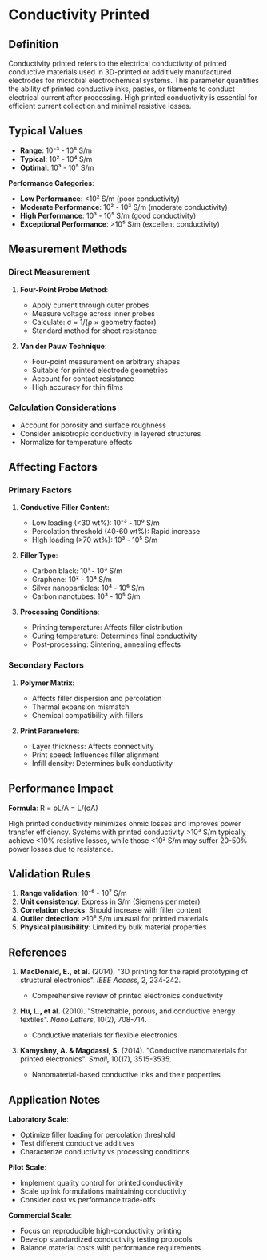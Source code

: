 <!--
Parameter ID: conductivity_printed
Category: materials
Generated: 2025-01-16T10:50:00.000Z
-->

# Conductivity Printed

## Definition

Conductivity printed refers to the electrical conductivity of printed conductive
materials used in 3D-printed or additively manufactured electrodes for microbial
electrochemical systems. This parameter quantifies the ability of printed
conductive inks, pastes, or filaments to conduct electrical current after
processing. High printed conductivity is essential for efficient current
collection and minimal resistive losses.

## Typical Values

- **Range**: 10⁻³ - 10⁶ S/m
- **Typical**: 10² - 10⁴ S/m
- **Optimal**: 10³ - 10⁵ S/m

**Performance Categories**:

- **Low Performance**: <10² S/m (poor conductivity)
- **Moderate Performance**: 10² - 10³ S/m (moderate conductivity)
- **High Performance**: 10³ - 10⁵ S/m (good conductivity)
- **Exceptional Performance**: >10⁵ S/m (excellent conductivity)

## Measurement Methods

### Direct Measurement

1. **Four-Point Probe Method**:
   - Apply current through outer probes
   - Measure voltage across inner probes
   - Calculate: σ = 1/(ρ × geometry factor)
   - Standard method for sheet resistance

2. **Van der Pauw Technique**:
   - Four-point measurement on arbitrary shapes
   - Suitable for printed electrode geometries
   - Account for contact resistance
   - High accuracy for thin films

### Calculation Considerations

- Account for porosity and surface roughness
- Consider anisotropic conductivity in layered structures
- Normalize for temperature effects

## Affecting Factors

### Primary Factors

1. **Conductive Filler Content**:
   - Low loading (<30 wt%): 10⁻³ - 10⁰ S/m
   - Percolation threshold (40-60 wt%): Rapid increase
   - High loading (>70 wt%): 10³ - 10⁵ S/m

2. **Filler Type**:
   - Carbon black: 10¹ - 10³ S/m
   - Graphene: 10² - 10⁴ S/m
   - Silver nanoparticles: 10⁴ - 10⁶ S/m
   - Carbon nanotubes: 10³ - 10⁵ S/m

3. **Processing Conditions**:
   - Printing temperature: Affects filler distribution
   - Curing temperature: Determines final conductivity
   - Post-processing: Sintering, annealing effects

### Secondary Factors

1. **Polymer Matrix**:
   - Affects filler dispersion and percolation
   - Thermal expansion mismatch
   - Chemical compatibility with fillers

2. **Print Parameters**:
   - Layer thickness: Affects connectivity
   - Print speed: Influences filler alignment
   - Infill density: Determines bulk conductivity

## Performance Impact

**Formula**: R = ρL/A = L/(σA)

High printed conductivity minimizes ohmic losses and improves power transfer
efficiency. Systems with printed conductivity >10³ S/m typically achieve <10%
resistive losses, while those <10² S/m may suffer 20-50% power losses due to
resistance.

## Validation Rules

1. **Range validation**: 10⁻⁶ - 10⁷ S/m
2. **Unit consistency**: Express in S/m (Siemens per meter)
3. **Correlation checks**: Should increase with filler content
4. **Outlier detection**: >10⁶ S/m unusual for printed materials
5. **Physical plausibility**: Limited by bulk material properties

## References

1. **MacDonald, E., et al.** (2014). "3D printing for the rapid prototyping of
   structural electronics". _IEEE Access_, 2, 234-242.
   - Comprehensive review of printed electronics conductivity

2. **Hu, L., et al.** (2010). "Stretchable, porous, and conductive energy
   textiles". _Nano Letters_, 10(2), 708-714.
   - Conductive materials for flexible electronics

3. **Kamyshny, A. & Magdassi, S.** (2014). "Conductive nanomaterials for printed
   electronics". _Small_, 10(17), 3515-3535.
   - Nanomaterial-based conductive inks and their properties

## Application Notes

**Laboratory Scale**:

- Optimize filler loading for percolation threshold
- Test different conductive additives
- Characterize conductivity vs processing conditions

**Pilot Scale**:

- Implement quality control for printed conductivity
- Scale up ink formulations maintaining conductivity
- Consider cost vs performance trade-offs

**Commercial Scale**:

- Focus on reproducible high-conductivity printing
- Develop standardized conductivity testing protocols
- Balance material costs with performance requirements
